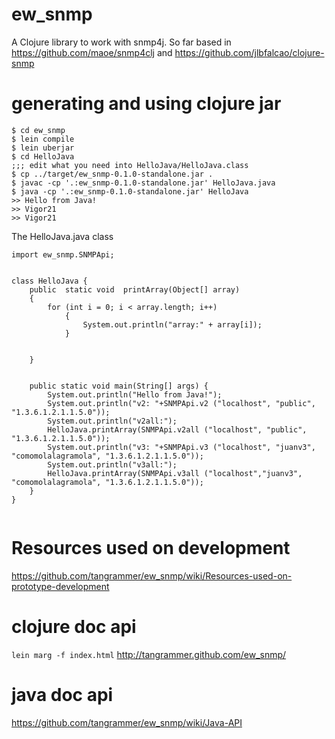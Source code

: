 # ew_snmp

A Clojure library to work with snmp4j.
So far based in https://github.com/maoe/snmp4clj and https://github.com/jlbfalcao/clojure-snmp

# generating and using clojure jar
```
$ cd ew_snmp
$ lein compile
$ lein uberjar
$ cd HelloJava
;;; edit what you need into HelloJava/HelloJava.class
$ cp ../target/ew_snmp-0.1.0-standalone.jar .
$ javac -cp '.:ew_snmp-0.1.0-standalone.jar' HelloJava.java
$ java -cp '.:ew_snmp-0.1.0-standalone.jar' HelloJava
>> Hello from Java!
>> Vigor21
>> Vigor21
```

The HelloJava.java class
```
import ew_snmp.SNMPApi;


class HelloJava {
    public  static void  printArray(Object[] array)
    {
        for (int i = 0; i < array.length; i++)
            {
                System.out.println("array:" + array[i]);
            }


    }


    public static void main(String[] args) {
        System.out.println("Hello from Java!");
        System.out.println("v2: "+SNMPApi.v2 ("localhost", "public", "1.3.6.1.2.1.1.5.0"));
        System.out.println("v2all:");
        HelloJava.printArray(SNMPApi.v2all ("localhost", "public", "1.3.6.1.2.1.1.5.0"));
        System.out.println("v3: "+SNMPApi.v3 ("localhost", "juanv3", "comomolalagramola", "1.3.6.1.2.1.1.5.0"));
        System.out.println("v3all:");
        HelloJava.printArray(SNMPApi.v3all ("localhost","juanv3", "comomolalagramola", "1.3.6.1.2.1.1.5.0"));
    }
}


```



# Resources used on development
https://github.com/tangrammer/ew_snmp/wiki/Resources-used-on-prototype-development

# clojure doc api
`lein marg -f index.html`
http://tangrammer.github.com/ew_snmp/

# java doc api
https://github.com/tangrammer/ew_snmp/wiki/Java-API
